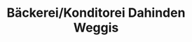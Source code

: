 ---
title: "Bäckerei/Konditorei Dahinden Weggis"
url: /weggis/baeckerei-konditorei-dahinden-weggis/
shop: Bäckerei
---